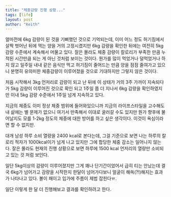 ```yaml
---
title: "체중감량 진행 상황..."
tags: [life]
layout: post
author: "Keith"
---
```


얼마전에 6kg 감량이 된 것을 기뻐했던 것으로 기억되는데, 이미 어느 정도 허기짐에서 살짝 벗어난 뒤에 먹는 양을 거의 고정시켰지만 6kg 감량을 확인한 뒤에는 여전히 5kg 감량 수준에서 계속해서 머물고 있다. 잘은 몰라도 체중 감량이 칼로리가 부족한 만큼 누적된 시간만큼 되는 게 아닌 것처럼 보이는 것이다. 뭔가를 많이 먹었거나 덜먹었거나 하지 않고 일주일 내내 같은 음식만 먹고 허기짐이 줄어드는 만큼 양을 점점 줄여가고 있으니 분명히 유의미한 체중감량이 이루어졌을 것으로 기대하지만 그렇지 않은 것이다.

처음 시작해서 3kg 언저리로 감량이 되고 난 뒤에 이 상태가 거의 3주 가까이 지속되다가 5kg 감량이 이루어진 것으로 확인 되고 1주일 쯤 더 지나서 6kg 감량을 확인하였지만 이내 5kg 감량 수준에서 1주일 넘게 지속하고 있다.

지금의 체중도 이미 정상 체중 범위에 들어와있으니까 지금의 라이프스타일을 고수해도 내 삶에는 별 문제가 없으니 여기서 만족해서 이대로 굴러갈 수도 있지만 뭔가 향후에 불어날지도 모를 1-2kg 정도의 체중에 대한 방어를 하고 싶은 생각이다. 이것이 욕심이라면 할 수 없지만.

대개 남성 하루 소비 열량을 2400 kcal로 본다는데, 그걸 기준으로 보면 나는 하루의 칼로리 적자가 1000kcal이가 넘게 나고 있지만 그에 합당한 체중 감소는 일어나지 않는다. 잘은 몰라도 현재의 진행 상황으로 보면 하루에 1500 kcal 언저리의 열량만 소비되고 있는 것 처럼 보인다.

일단 5kg이상의 감량이 이루어졌지만 그게 꽤나 단기간이었어서 급히 티는 안났는데 결국 6kg가 넘어가고 감량을 시작한지 한달이 넘어가다보니 얼굴이 해쓱(?!)해지는 효과가 나타나고 있다. 볼이 패이고 입가에 주름이 제법 잡힌다ㅠ.

일단 이렇게 한 달 더 진행해보고 결과를 확인하려고 한다. 

